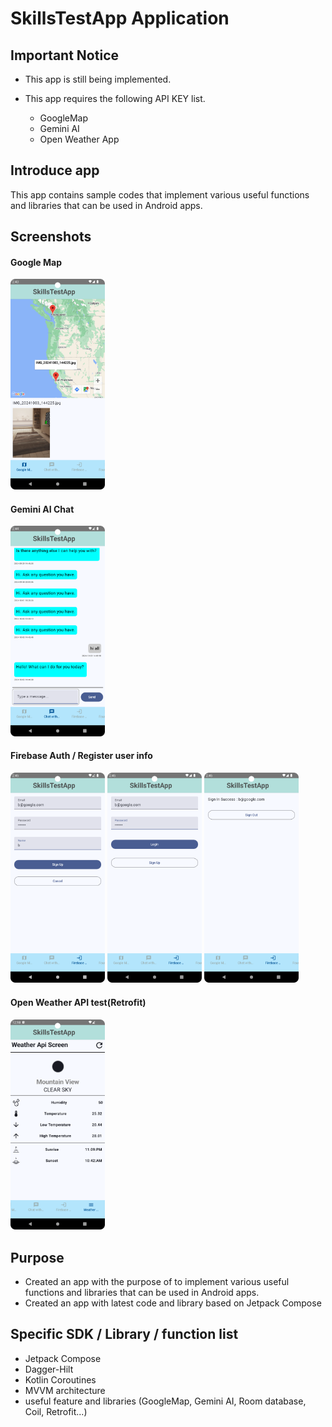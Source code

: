 # SkillsTestApp Application
## Important Notice
- This app is still being implemented.
- This app requires the following API KEY list.

  - GoogleMap
  - Gemini AI
  - Open Weather App

## Introduce app
This app contains sample codes that implement various useful functions and libraries that can be used in Android apps.

## Screenshots
#### Google Map
<img src="./screenshots/GoogleMap_1.png" alt="Sample Image" style="width:30%; height:auto;">

#### Gemini AI Chat
<img src="./screenshots/GeminiChat_1.png" alt="Sample Image" style="width:30%; height:auto;">

#### Firebase Auth / Register user info
<img src="./screenshots/Firebase_1.png" alt="Sample Image" style="width:30%; height:auto;">
<img src="./screenshots/Firebase_2.png" alt="Sample Image" style="width:30%; height:auto;">
<img src="./screenshots/Firebase_3.png" alt="Sample Image" style="width:30%; height:auto;">

#### Open Weather API test(Retrofit)
<img src="./screenshots/OpenWeatherApi.png" alt="Sample Image" style="width:30%; height:auto;">

## Purpose
- Created an app with the purpose of to implement various useful functions and libraries that can be used in Android apps.
- Created an app with latest code and library based on Jetpack Compose 

## Specific SDK / Library / function list
- Jetpack Compose
- Dagger-Hilt
- Kotlin Coroutines
- MVVM architecture
- useful feature and libraries (GoogleMap, Gemini AI, Room database, Coil, Retrofit...)
